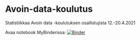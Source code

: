 # Avoin-data-koulutus

Statistiikkaa Avoin data -koulutuksen osallistujista 12.-20.4.2021

Avaa notebook MyBinderissa: [![Binder](https://mybinder.org/badge_logo.svg)](https://mybinder.org/v2/gh/JuhaTeuho/Avoin-data-koulutus/HEAD?filepath=koulutus_osallistujat.ipynb)
